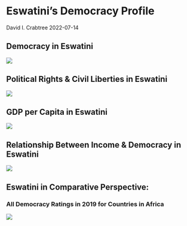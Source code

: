 Eswatini’s Democracy Profile
================
David I. Crabtree
2022-07-14

## Democracy in Eswatini

![](C:\Users\David\Desktop\PROGRA~1\FILESA~1\DEMOCR~1\reports\ESWATI~1/figure-gfm/Demscore-1.png)<!-- -->

## Political Rights & Civil Liberties in Eswatini

![](C:\Users\David\Desktop\PROGRA~1\FILESA~1\DEMOCR~1\reports\ESWATI~1/figure-gfm/Political%20Rights%20&%20Civil%20Libs-1.png)<!-- -->

## GDP per Capita in Eswatini

![](C:\Users\David\Desktop\PROGRA~1\FILESA~1\DEMOCR~1\reports\ESWATI~1/figure-gfm/GDP%20per%20Capita-1.png)<!-- -->

## Relationship Between Income & Democracy in Eswatini

![](C:\Users\David\Desktop\PROGRA~1\FILESA~1\DEMOCR~1\reports\ESWATI~1/figure-gfm/Income%20&%20Dem-1.png)<!-- -->

## Eswatini in Comparative Perspective:

### All Democracy Ratings in 2019 for Countries in Africa

![](C:\Users\David\Desktop\PROGRA~1\FILESA~1\DEMOCR~1\reports\ESWATI~1/figure-gfm/Democracy%20in%20Comparative%20Perspective-1.png)<!-- -->
